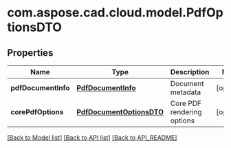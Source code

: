 
# com.aspose.cad.cloud.model.PdfOptionsDTO

## Properties
Name | Type | Description | Notes
------------ | ------------- | ------------- | -------------
**pdfDocumentInfo** | [**PdfDocumentInfo**](PdfDocumentInfo.md) | Document metadata |  [optional]
**corePdfOptions** | [**PdfDocumentOptionsDTO**](PdfDocumentOptionsDTO.md) | Core PDF rendering options |  [optional]


[[Back to Model list]](API_README.md#documentation-for-models) [[Back to API list]](API_README.md#documentation-for-api-endpoints) [[Back to API_README]](API_README.md)

